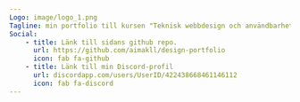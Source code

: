 ```yaml
---
Logo: image/logo_1.png
Tagline: min portfolio till kursen "Teknisk webbdesign och användbarhet" vid BTH
Social:
    - title: Länk till sidans github repo.
      url: https://github.com/aimakll/design-portfolio
      icon: fab fa-github   
    - title: Länk till min Discord-profil
      url: discordapp.com/users/UserID/422438668461146112
      icon: fab fa-discord
---
```

